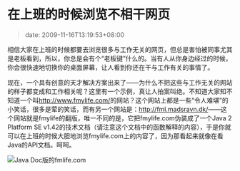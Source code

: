 # 在上班的时候浏览不相干网页
>date: 2009-11-16T13:19:53+08:00


相信大家在上班的时候都要去浏览很多与工作无关的网页，但总是害怕被同事尤其是老板看到，所以，你总是会有个“老板键”什么的。当有人从你身边经过的时候，你会很快速地切换你的桌面屏幕，让人看到你还在干与工作有关的事情了。


现在，一个具有创意的天才解决方案出来了——为什么不把这些与工作无关的网站的样子都变成和工作相关呢？这里有一个示例，真让人拍案叫绝。不知道大家知不知道一个叫<http://www.fmylife.com/>的网站？这个网站上都是一些“令人难堪”的小笑话，很多是荤的笑话，而有另一个网站是：<http://fml.madsravn.dk/>——这个网站就是fmylife的翻版，唯一不同的是，它把fmylife.com伪装成了一个Java 2 Platform SE v1.42的技术文档（请注意这个文档中的函数解释的内容），于是你就可以在上班的时候大胆地浏览fmylife.com上的内容了，因为那看起来就像在看Java的API文档。呵呵。


![Java Doc版的fmlife.com](https://coolshell.cn/wp-content/uploads/2009/11/fmlife_javadoc.jpg "Java Doc版的fmlife.com")



